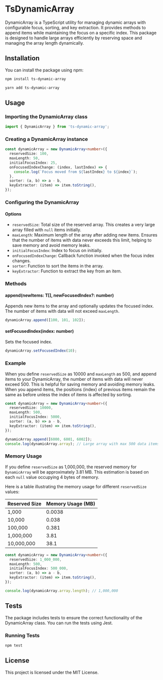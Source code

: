 # TsDynamicArray

DynamicArray is a TypeScript utility for managing dynamic arrays with configurable focus, sorting, and key extraction. It provides methods to append items while maintaining the focus on a specific index. This package is designed to handle large arrays efficiently by reserving space and managing the array length dynamically.

## Installation

You can install the package using npm:

```bash
npm install ts-dynamic-array
```
```bash
yarn add ts-dynamic-array
```


## Usage

### Importing the DynamicArray class

```typescript
import { DynamicArray } from 'ts-dynamic-array';
```

### Creating a DynamicArray instance

```typescript
const dynamicArray = new DynamicArray<number>({
  reservedSize: 100,
  maxLength: 50,
  initialFocusIndex: 25,
  onFocusedIndexChange: (index, lastIndex) => {
    console.log(`Focus moved from ${lastIndex} to ${index}`);
  },
  sorter: (a, b) => a - b,
  keyExtractor: (item) => item.toString(),
});
```

### Configuring the DynamicArray

#### Options

- `reservedSize`: Total size of the reserved array. This creates a very large array filled with `null` items initially.
- `maxLength`: Maximum length of the array after adding new items. Ensures that the number of items with data never exceeds this limit, helping to save memory and avoid memory leaks.
- `initialFocusIndex`: Index to focus on initially.
- `onFocusedIndexChange`: Callback function invoked when the focus index changes.
- `sorter`: Function to sort the items in the array.
- `keyExtractor`: Function to extract the key from an item.

### Methods

#### append(newItems: T[], newFocusedIndex?: number)

Appends new items to the array and optionally updates the focused index. The number of items with data will not exceed `maxLength`.

```typescript
dynamicArray.append([100, 101, 102]);
```

#### setFocusedIndex(index: number)

Sets the focused index.

```typescript
dynamicArray.setFocusedIndex(10);
```

### Example

When you define `reservedSize` as 10000 and `maxLength` as 500, and append items to your DynamicArray, the number of items with data will never exceed 500. This is helpful for saving memory and avoiding memory leaks. When you append items, the positions (index) of previous items remain the same as before unless the index of items is affected by sorting.

```typescript
const dynamicArray = new DynamicArray<number>({
  reservedSize: 10000,
  maxLength: 500,
  initialFocusIndex: 5000,
  sorter: (a, b) => a - b,
  keyExtractor: (item) => item.toString(),
});

dynamicArray.append([6000, 6001, 6002]);
console.log(dynamicArray.array); // Large array with max 500 data items, rest are null
```

### Memory Usage

If you define `reservedSize` as 1,000,000, the reserved memory for `DynamicArray` will be approximately 3.81 MB. This estimation is based on each `null` value occupying 4 bytes of memory.

Here is a table illustrating the memory usage for different `reservedSize` values:

| Reserved Size | Memory Usage (MB) |
|---------------|-------------------|
| 1,000         | 0.0038            |
| 10,000        | 0.038             |
| 100,000       | 0.381             |
| 1,000,000     | 3.81              |
| 10,000,000    | 38.1              |

```typescript
const dynamicArray = new DynamicArray<number>({
  reservedSize: 1_000_000,
  maxLength: 500,
  initialFocusIndex: 500_000,
  sorter: (a, b) => a - b,
  keyExtractor: (item) => item.toString(),
});

console.log(dynamicArray.array.length); // 1,000,000
```

## Tests

The package includes tests to ensure the correct functionality of the DynamicArray class. You can run the tests using Jest.

### Running Tests

```bash
npm test
```

## License

This project is licensed under the MIT License.
